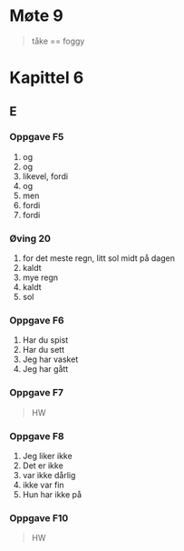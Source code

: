 # Møte 9

> tåke == foggy


# Kapittel 6


## E


### Oppgave F5

1. og
2. og
3. likevel, fordi
4. og
5. men
6. fordi
7. fordi


### Øving 20

1. for det meste regn, litt sol midt på dagen
2. kaldt
3. mye regn
4. kaldt
5. sol


### Oppgave F6

1. Har du spist
2. Har du sett
3. Jeg har vasket
4. Jeg har gått


### Oppgave F7

> HW


### Oppgave F8

1. Jeg liker ikke
2. Det er ikke
3. var ikke dårlig
4. ikke var fin
5. Hun har ikke på


### Oppgave F10

> HW

